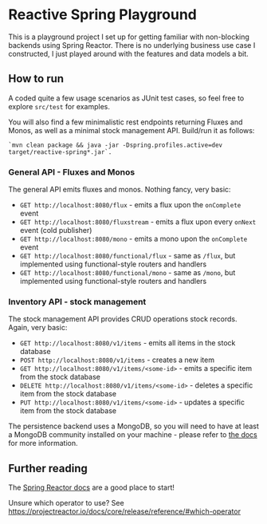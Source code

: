 # Reactive Spring Playground

This is a playground project I set up for getting familiar with non-blocking backends using Spring Reactor.
There is no underlying business use case I constructed, I just played around with the features and data models a bit.

## How to run

A coded quite a few usage scenarios as JUnit test cases, so feel free to explore `src/test` for examples.

You will also find a few minimalistic rest endpoints returning Fluxes and Monos, as well as a minimal stock management API.
Build/run it as follows:

```
`mvn clean package && java -jar -Dspring.profiles.active=dev target/reactive-spring*.jar`.
```

### General API - Fluxes and Monos

The general API emits fluxes and monos. Nothing fancy, very basic:

* `GET http://localhost:8080/flux` - emits a flux upon the `onComplete` event
* `GET http://localhost:8080/fluxstream` - emits a flux upon every `onNext` event (cold publisher)
* `GET http://localhost:8080/mono` - emits a mono upon the `onComplete` event
* `GET http://localhost:8080/functional/flux` - same as `/flux`, but implemented using functional-style routers and handlers
* `GET http://localhost:8080/functional/mono` - same as `/mono`, but implemented using functional-style routers and handlers

### Inventory API - stock management

The stock management API provides CRUD operations stock records. Again, very basic:

* `GET http://localhost:8080/v1/items` - emits all items in the stock database
* `POST http://localhost:8080/v1/items` - creates a new item
* `GET http://localhost:8080/v1/items/<some-id>` - emits a specific item from the stock database
* `DELETE http://localhost:8080/v1/items/<some-id>` - deletes a specific item from the stock database
* `PUT http://localhost:8080/v1/items/<some-id>` - updates a specific item from the stock database

The persistence backend uses a MongoDB, so you will need to have at least a MongoDB community installed on your machine -
please refer to [the docs](https://docs.mongodb.com/manual/tutorial/) for more information.

## Further reading

The [Spring Reactor docs](https://projectreactor.io/docs) are a good place to start!

Unsure which operator to use? See https://projectreactor.io/docs/core/release/reference/#which-operator
